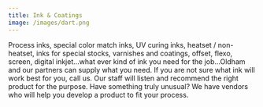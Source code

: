```yaml
---
title: Ink & Coatings
image: /images/dart.png
---
```


<!-- split -->
Process inks, special color match inks, UV curing inks, heatset / non-heatset, inks for special stocks, varnishes and coatings, offset, flexo, screen, digital inkjet...what ever kind of ink you need for the job...Oldham and our partners can supply what you need. If you are not sure what ink will work best for you, call us. Our staff will listen and recommend the right product for the purpose. Have something truly unusual? We have vendors who will help you develop a product to fit your process.
